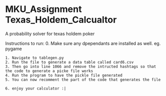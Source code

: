# MKU_Assignment Texas_Holdem_Calcualtor 
 A probability solver for texas holdem poker

Instructions to run:
    0. Make sure any dpependants are installed as well. eg. pygame

    1. Navigate to tablegen.py
    2. Run the file to generate a data table called card6.csv
    3. Then go into line 1066 and remove the intructed hashtags so that the code to generate a picke file works
    4. Run the program to have the pickle file generated
    5. You can now recomment the part of the code that generates the file

    6. enjoy your calculator :|
